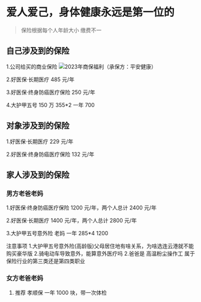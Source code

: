 # 爱人爱己，身体健康永远是第一位的

> 保险根据每个人年龄大小 缴费不一

## 自己涉及到的保险

1.公司给买的商业保险
![2023年商保福利（承保方：平安健康）](https://imagev2.xmcdn.com/storages/2d50-audiofreehighqps/71/34/GMCoOR4JBWuHABAAAAJvLYoi.jpeg)

2.好医保·长期医疗 485 元/年

3.好医保·终身防癌医疗保险 250 元/年

4.大护甲五号 150 万 355\*2 一年 700

## 对象涉及到的保险

1.好医保·长期医疗 229 元/年

2.好医保·终身防癌医疗保险 132 元/年

## 家人涉及到的保险

### 男方老爸老妈

1.好医保·终身防癌医疗保险 1200 元/年，两个人总计 2400 元/年

2.好医保·长期医疗 1400 元/年，两个人总计 2800 元/年

3.大护甲五号意外险 老妈 一年 285\*4 1200

注意事项 1.大护甲五号意外险(高龄版)父母居住地有啥关系，为啥选连云港就不能购买豪华版 2.骑电动车导致意外，能算意外医疗吗 2.爸爸是 高温粉尘操作工 属于保险行业的第三类还是第四类职业

### 女方老爸老妈

1. 推荐 孝顺保 一年 1000 块，带一次体检
